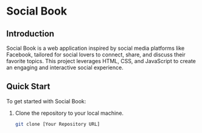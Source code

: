 # Social Book

## Introduction

Social Book is a web application inspired by social media platforms like Facebook, tailored for social lovers to connect, share, and discuss their favorite topics.
This project leverages HTML, CSS, and JavaScript to create an engaging and interactive social experience.

## Quick Start

To get started with Social Book:

1. Clone the repository to your local machine.
   ```bash
   git clone [Your Repository URL]

